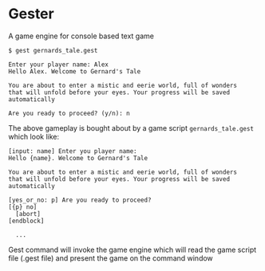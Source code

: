 # Gester

A game engine for console based text game

```
$ gest gernards_tale.gest

Enter your player name: Alex
Hello Alex. Welcome to Gernard's Tale

You are about to enter a mistic and eerie world, full of wonders
that will unfold before your eyes. Your progress will be saved
automatically

Are you ready to proceed? (y/n): n
```

The above gameplay is bought about by a game script `gernards_tale.gest`
which look like:

```
[input: name] Enter you player name:
Hello {name}. Welcome to Gernard's Tale

You are about to enter a mistic and eerie world, full of wonders
that will unfold before your eyes. Your progress will be saved
automatically

[yes_or_no: p] Are you ready to proceed?
[{p} no]
  [abort]
[endblock]

  ...
```

Gest command will invoke the game engine which will read the game
script file (.gest file) and present the game on the command window

